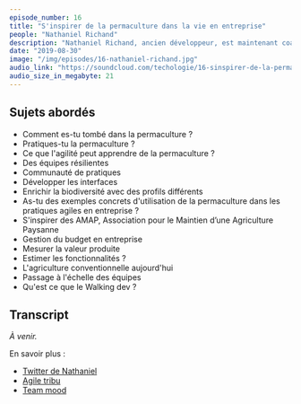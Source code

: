 ```yaml
---
episode_number: 16
title: "S'inspirer de la permaculture dans la vie en entreprise"
people: "Nathaniel Richand"
description: "Nathaniel Richand, ancien développeur, est maintenant coach agile. En voulant sortir de sa bulle, il découvre un peu par hasard la permaculture. Il nous raconte cette rencontre et comment il a assez vite fait le lien entre permaculture et pratiques agiles."
date: "2019-08-30"
image: "/img/episodes/16-nathaniel-richand.jpg"
audio_link: "https://soundcloud.com/techologie/16-sinspirer-de-la-permaculture-avec-nathaniel-richand"
audio_size_in_megabyte: 21
---
```


## Sujets abordés

* Comment es-tu tombé dans la permaculture ?
* Pratiques-tu la permaculture ?
* Ce que l'agilité peut apprendre de la permaculture ?
* Des équipes résilientes
* Communauté de pratiques
* Développer les interfaces
* Enrichir la biodiversité avec des profils différents
* As-tu des exemples concrets d'utilisation de la permaculture dans les pratiques agiles en entreprise ?
* S'inspirer des AMAP, Association pour le Maintien d’une Agriculture Paysanne
* Gestion du budget en entreprise
* Mesurer la valeur produite
* Estimer les fonctionnalités ?
* L'agriculture conventionnelle aujourd'hui
* Passage à l'échelle des équipes
* Qu'est ce que le Walking dev ?

## Transcript

_À venir._

<div class="block">
En savoir plus :

* [Twitter de Nathaniel](https://twitter.com/nrichand)
* [Agile tribu](https://www.agiletribu.com/)
* [Team mood](https://www.teammood.com/fr/)

</div>
